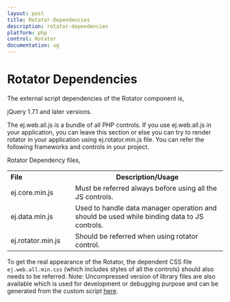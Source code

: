 ```yaml
---
layout: post
title: Rotator-Dependencies
description: rotator-dependencies
platform: php
control: Rotator
documentation: ug
---
```


# Rotator Dependencies

The external script dependencies of the Rotator component is,

jQuery 1.7.1 and later versions.

The ej.web.all.js is a bundle of all PHP controls. If you use ej.web.all.js in your application, you can leave this section or else you can try to render rotator in your application using ej.rotator.min.js file. You can refer the following frameworks and controls in your project.

Rotator Dependency files,

<table>
<tr>
<th>
File                          </th><th>
Description/Usage</th></tr>
<tr>
<td>
ej.core.min.js</td><td>
Must be referred always before using all the JS controls.</td></tr>
<tr>
<td>
ej.data.min.js</td><td>
Used to handle data manager operation and should be used while binding data to JS controls.</td></tr>
<tr>
<td>
ej.rotator.min.js</td><td>
Should be referred when using rotator control.</td></tr>
</table>

To get the real appearance of the Rotator, the dependent CSS file `ej.web.all.min.css` (which includes styles of all the controls) should also needs to be referred.
Note: Uncompressed version of library files are also available which is used for development or debugging purpose and can be generated from the custom script [here](https://csg.syncfusion.com/).



